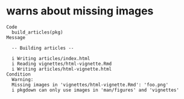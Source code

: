 # warns about missing images

    Code
      build_articles(pkg)
    Message
      
      -- Building articles --
      
      i Writing articles/index.html
      i Reading vignettes/html-vignette.Rmd
      i Writing articles/html-vignette.html
    Condition
      Warning:
      Missing images in 'vignettes/html-vignette.Rmd': 'foo.png'
      i pkgdown can only use images in 'man/figures' and 'vignettes'

